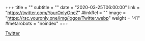 +++
title = ""
subtitle = ""
date = "2020-03-25T06:00:00"
link = "https://twitter.com/YourOnlyOne7"
#linkRel = ""
image = "https://rsc.youronly.one/img/logos/Twitter.webp"
weight = "41"
#metarobots = "noindex"
+++

<a href="https://twitter.com/YourOnlyOne7" rel="me noopener external nofollow" referrerpolicy="strict-origin-when-cross-origin">Twitter</a>

